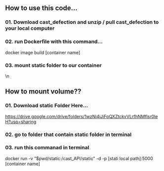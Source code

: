 ## How to use this code...
### 01. Download cast_defection and unzip / pull cast_defection to your local computer
### 02. run Dockerfile with this command...
docker image build [container name]
### 03. mount static folder to our container 
\n
## How to mount volume??
### 01. Download static Folder Here... 
https://drive.google.com/drive/folders/1wzNi4iJiFpQXZtckvVLrfhNMflsr0leH?usp=sharing
### 02. go to folder that contain static folder in terminal 
### 03. run this commanad in terminal
docker run -v "$pwd/static:/cast_API/static" -d -p [stati local path]:5000 [container name]
